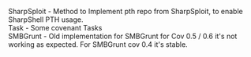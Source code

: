 SharpSploit - Method to Implement pth repo from SharpSploit, to enable SharpShell PTH usage.  
Task - Some covenant Tasks  
SMBGrunt - Old implementation for SMBGrunt for Cov 0.5 / 0.6 it's not working as expected. For SMBGrunt cov 0.4 it's stable.  